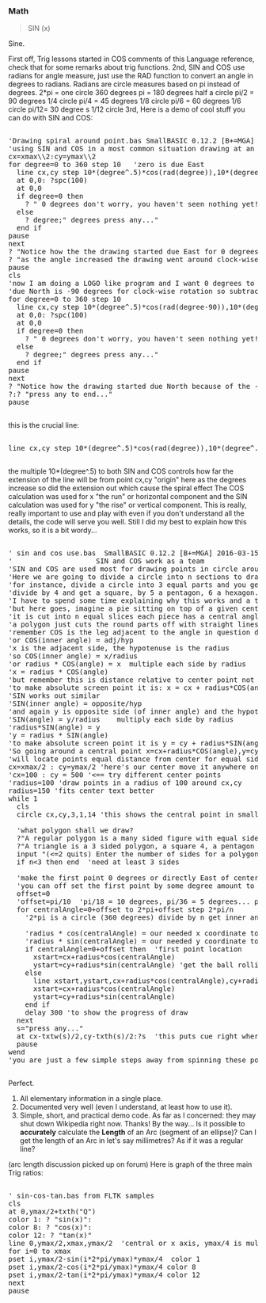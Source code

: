### Math

> SIN (x)

Sine.

First off, Trig lessons started in COS comments of this Language reference, check that for some remarks about trig functions.
2nd, SIN and COS use radians for angle measure, just use the RAD function to convert an angle in degrees to radians. Radians are circle measures based on pi instead of degrees.
2*pi = one circle 360 degrees 
    pi = 180 degrees half a circle
 pi/2 = 90   degrees 1/4 circle
 pi/4 = 45   degrees 1/8 circle
 pi/6 = 60   degrees 1/6 circle
pi/12= 30   degree s 1/12 circle
3rd, Here is a demo of cool stuff you can do with SIN and COS:
<pre>

'Drawing spiral around point.bas SmallBASIC 0.12.2 [B+=MGA] 2016-03-13
'using SIN and COS in a most common situation drawing at an angle from a point
cx=xmax\\2:cy=ymax\\2
for degree=0 to 360 step 10   'zero is due East
  line cx,cy step 10*(degree^.5)*cos(rad(degree)),10*(degree^.5)*sin(rad(degree)),rgb(0,0,degree\\360*128+127)
  at 0,0: ?spc(100)
  at 0,0
  if degree=0 then
    ? " 0 degrees don't worry, you haven't seen nothing yet! press any...
  else
    ? degree;" degrees press any..."
  end if
pause
next
? "Notice how the the drawing started due East for 0 degrees and"
? "as the angle increased the drawing went around clock-wise."
pause
cls
'now I am doing a LOGO like program and I want 0 degrees to be due North
'due North is -90 degrees for clock-wise rotation so subtract 90 from degrees  
for degree=0 to 360 step 10
  line cx,cy step 10*(degree^.5)*cos(rad(degree-90)),10*(degree^.5)*sin(rad(degree-90)),rgb(0,0,degree\\360*128+127)
  at 0,0: ?spc(100)
  at 0,0
  if degree=0 then
    ? " 0 degrees don't worry, you haven't seen nothing yet! press any..."
  else
    ? degree;" degrees press any..."
  end if
pause
next
? "Notice how the drawing started due North because of the -90 adjustment made in SIN and COS calls"
?:? "press any to end..."
pause

</pre>

this is the crucial line:
<pre>

line cx,cy step 10*(degree^.5)*cos(rad(degree)),10*(degree^.5)*sin(rad(degree)),rgb(0,0,degree\\360*128+127)

</pre>

the multiple 10*(degree^.5) to both SIN and COS controls how far the extension of the line will be from point cx,cy "origin"
here as the degrees increase so did the extension out which cause the spiral effect
The COS calculation was used for x "the run" or horizontal component and the SIN calculation was used for y "the rise" or vertical component.
This is really, really important to use and play with even if you don't understand all the details, the code will serve you well.
Still I did my best to explain how this works, so it is a bit wordy... 
<pre>

' sin and cos use.bas  SmallBASIC 0.12.2 [B+=MGA] 2016-03-15
'                    SIN and COS work as a team
'SIN and COS are used most for drawing points in circle around a central point.
'Here we are going to divide a circle into n sections to draw an n sided polygon,
'for instance, divide a circle into 3 equal parts and you get equilateral triangle (all sides =)
'divide by 4 and get a square, by 5 a pentagon, 6 a hexagon.... all equal sides
'I have to spend some time explaining why this works and a triangle diagram is really needed
'but here goes, imagine a pie sitting on top of a given center point cx,cy
'it is cut into n equal slices each piece has a central angle of 360/n or in radians 2*pi/n
'a polygon just cuts the round parts off with straight lines to each end at outer edge.
'remember COS is the leg adjacent to the angle in question divide by hypotenuse
'or COS(inner angle) = adj/hyp 
'x is the adjacent side, the hypotenuse is the radius
'so COS(inner angle) = x/radius  
'or radius * COS(angle) = x  multiple each side by radius
'x = radius * COS(angle)
'but remember this is distance relative to center point not a screen coordinate
'to make absolute screen point it is: x = cx + radius*COS(angle)
'SIN works out similar 
'SIN(inner angle) = opposite/hyp  
'and again y is opposite side (of inner angle) and the hypotenuse is the radius of circle
'SIN(angle) = y/radius    multiply each side by radius
'radius*SIN(angle) = y 
'y = radius * SIN(angle)
'to make absolute screen point it is y = cy + radius*SIN(angle)
'So going around a central point x=cx+radius*COS(angle),y=cy+radius*SIN(angle)
'will locate points equal distance from center for equal sided polygon
cx=xmax/2 : cy=ymax/2 'here's our center move it anywhere on screen
'cx=100 : cy = 500 '<== try different center points
'radius=100 'draw points in a radius of 100 around cx,cy
radius=150 'fits center text better
while 1
  cls
  circle cx,cy,3,1,14 'this shows the central point in small yellow circle
  
  'what polygon shall we draw?
  ?"A regular polygon is a many sided figure with equal sides."
  ?"A triangle is a 3 sided polygon, a square 4, a pentagon 5..."
  input "(<=2 quits) Enter the number of sides for a polygon to draw ";n
  if n<3 then end  'need at least 3 sides
  
  'make the first point 0 degrees or directly East of center point (offset 0)
  'you can off set the first point by some degree amount to spin the polygon by the offset
  offset=0 
  'offset=pi/10  'pi/18 = 10 degrees, pi/36 = 5 degrees... play with this to spin polygon
  for centralAngle=0+offset to 2*pi+offset step 2*pi/n     
    '2*pi is a circle (360 degrees) divide by n get inner angles of pie slices that's our step
    
    'radius * cos(centralAngle) = our needed x coordinate to center point so add cx for absolute screen coordinate
    'radius * sin(centralAngle) = our needed y coordinate to center point so add cy for absolute screen coordinate 
    if centralAngle=0+offset then  'first point location
      xstart=cx+radius*cos(centralAngle)
      ystart=cy+radius*sin(centralAngle) 'get the ball rolling by recording first point
    else
      line xstart,ystart,cx+radius*cos(centralAngle),cy+radius*sin(centralAngle)
      xstart=cx+radius*cos(centralAngle)
      ystart=cy+radius*sin(centralAngle)                         
    end if 
    delay 300 'to show the progress of draw   
  next
  s="press any..."
  at cx-txtw(s)/2,cy-txth(s)/2:?s  'this puts cue right where you will see it
  pause
wend
'you are just a few simple steps away from spinning these polygons!

</pre>

Perfect.
1. All elementary information in a single place. 
2. Documented very well (even I understand, at least how to use it).
3. Simple, short, and practical demo code.
As far as I concerned: they may shut down Wikipedia right now. 
Thanks!
By the way... 
Is it possible to <strong>accurately</strong> calculate the <strong>Length</strong> of an Arc (segment of an ellipse)?
Can I get the length of an Arc in let's say millimetres? As if it was a regular line?

(arc length discussion picked up on forum)
Here is graph of the three main Trig ratios:
<pre>

' sin-cos-tan.bas from FLTK samples
cls
at 0,ymax/2+txth("Q")
color 1: ? "sin(x)":
color 8: ? "cos(x)":
color 12: ? "tan(x)"
line 0,ymax/2,xmax,ymax/2  'central or x axis, ymax/4 is multiplier scaled to 1/4 of ymax
for i=0 to xmax
pset i,ymax/2-sin(i*2*pi/ymax)*ymax/4  color 1
pset i,ymax/2-cos(i*2*pi/ymax)*ymax/4 color 8
pset i,ymax/2-tan(i*2*pi/ymax)*ymax/4 color 12
next
pause

</pre>

